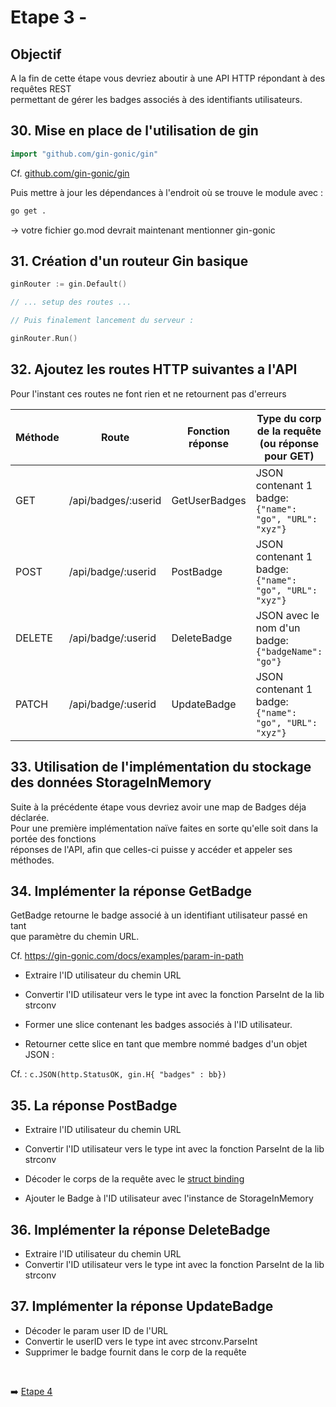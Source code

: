 
# Etape 3 -

## Objectif

A la fin de cette étape vous devriez aboutir à une API HTTP répondant à des requêtes REST  
permettant de gérer les badges associés à des identifiants utilisateurs.


## 30. Mise en place de l'utilisation de gin

```go
import "github.com/gin-gonic/gin"
```

Cf. [github.com/gin-gonic/gin](https://github.com/gin-gonic/gin) 

Puis mettre à jour les dépendances à l'endroit où se trouve le module avec :

```sh
go get .
```

&rarr; votre fichier go.mod devrait maintenant mentionner gin-gonic


## 31. Création d'un routeur Gin basique

```go
ginRouter := gin.Default()

// ... setup des routes ...

// Puis finalement lancement du serveur :

ginRouter.Run()

```

## 32. Ajoutez les routes HTTP suivantes a l'API

Pour l'instant ces routes ne font rien et ne retournent pas d'erreurs

|Méthode |  Route               | Fonction réponse| Type du corp de la requête (ou réponse pour GET)        |
| ---    | ---                  | ---             | ---                                                     |
|GET     | /api/badges/:userid  | GetUserBadges   | JSON contenant 1 badge: `{"name": "go", "URL": "xyz"}`  |
|POST    | /api/badge/:userid   | PostBadge       | JSON contenant 1 badge: `{"name": "go", "URL": "xyz"}`  |
|DELETE  | /api/badge/:userid   | DeleteBadge     | JSON avec le nom d'un badge: `{"badgeName": "go"}`      |
|PATCH   | /api/badge/:userid   | UpdateBadge     | JSON contenant 1 badge: `{"name": "go", "URL": "xyz"}`  |


## 33. Utilisation de l'implémentation du stockage des données StorageInMemory

Suite à la précédente étape vous devriez avoir une map de Badges déja déclarée.  
Pour une première implémentation naïve faites en sorte qu'elle soit dans la portée des fonctions  
réponses de l'API, afin que celles-ci puisse y accéder et appeler ses méthodes.


## 34. Implémenter la réponse GetBadge

GetBadge retourne le badge associé à un identifiant utilisateur passé en tant  
que paramètre du chemin URL.

Cf. https://gin-gonic.com/docs/examples/param-in-path

* Extraire l'ID utilisateur du chemin URL
* Convertir l'ID utilisateur vers le type int avec la fonction ParseInt de la lib strconv

* Former une slice contenant les badges associés à l'ID utilisateur.

* Retourner cette slice en tant que membre nommé badges d'un objet JSON :

Cf. : `c.JSON(http.StatusOK, gin.H{ "badges" : bb})`


## 35. La réponse PostBadge

* Extraire l'ID utilisateur du chemin URL
* Convertir l'ID utilisateur vers le type int avec la fonction ParseInt de la lib strconv

* Décoder le corps de la requête avec le [struct binding](https://gin-gonic.com/docs/examples/bind-form-data-request-with-custom-struct/) 

* Ajouter le Badge à l'ID utilisateur avec l'instance de StorageInMemory


## 36. Implémenter la réponse DeleteBadge 

* Extraire l'ID utilisateur du chemin URL
* Convertir l'ID utilisateur vers le type int avec la fonction ParseInt de la lib strconv


## 37. Implémenter la réponse UpdateBadge

* Décoder le param user ID de l'URL
* Convertir le userID vers le type int avec strconv.ParseInt
* Supprimer le badge fournit dans le corp de la requête



<br>

➡️ [Etape 4](../etape_04/README.md)

